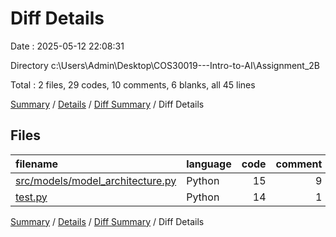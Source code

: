 # Diff Details

Date : 2025-05-12 22:08:31

Directory c:\\Users\\Admin\\Desktop\\COS30019---Intro-to-AI\\Assignment_2B

Total : 2 files,  29 codes, 10 comments, 6 blanks, all 45 lines

[Summary](results.md) / [Details](details.md) / [Diff Summary](diff.md) / Diff Details

## Files
| filename | language | code | comment | blank | total |
| :--- | :--- | ---: | ---: | ---: | ---: |
| [src/models/model\_architecture.py](/src/models/model_architecture.py) | Python | 15 | 9 | 0 | 24 |
| [test.py](/test.py) | Python | 14 | 1 | 6 | 21 |

[Summary](results.md) / [Details](details.md) / [Diff Summary](diff.md) / Diff Details